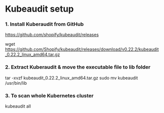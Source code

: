 # Kubeaudit setup

### 1. Install Kuberaudit from GitHub

https://github.com/shopify/kubeaudit/releases

wget https://github.com/Shopify/kubeaudit/releases/download/v0.22.2/kubeaudit_0.22.2_linux_amd64.tar.gz


### 2. Extract Kuberaudit & move the executable file to lib folder

tar -xvzf kubeaudit_0.22.2_linux_amd64.tar.gz
sudo mv kubeaudit /usr/bin/lib


### 3. To scan whole Kubernetes cluster

kubeaudit all